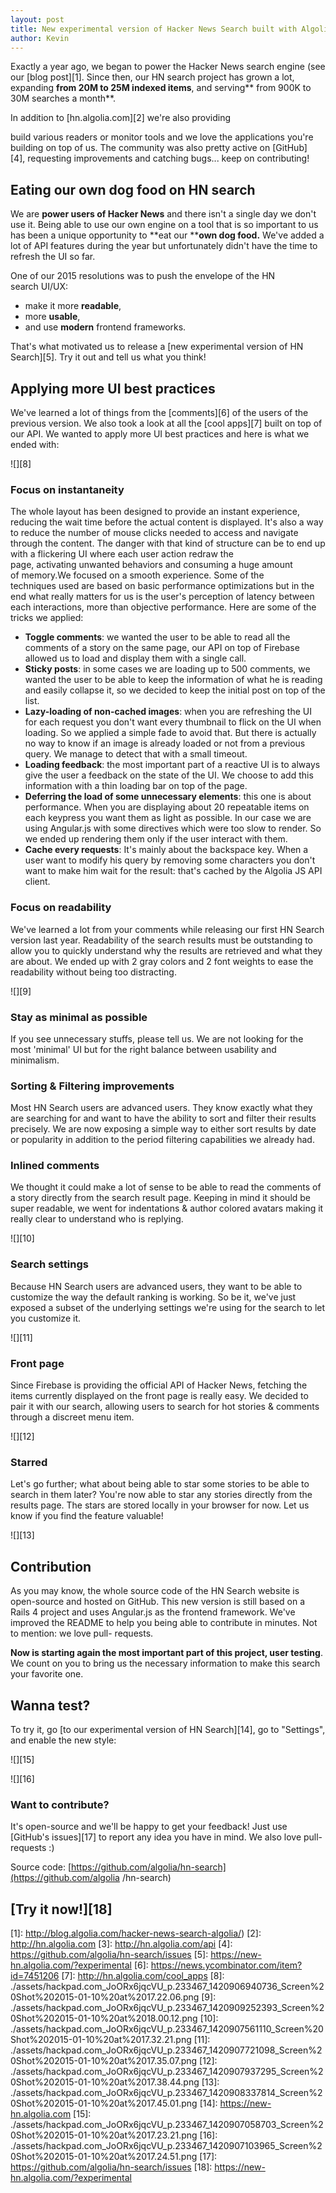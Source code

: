 ```yaml
---
layout: post
title: New experimental version of Hacker News Search built with Algolia
author: Kevin
---
```


Exactly a year ago, we began to power the Hacker News search engine (see our
[blog post][1]. Since then,
our HN search project has grown a lot, expanding **from 20M to 25M indexed
items**, and serving** from 900K to 30M searches a month**.

In addition to [hn.algolia.com][2] we're also providing

build various readers or monitor tools and we love the applications you're
building on top of us. The community was also pretty active on
[GitHub][4], requesting improvements
and catching bugs... keep on contributing!

## Eating our own dog food on HN search

We are **power users of Hacker News** and there isn't a single day we don't
use it. Being able to use our own engine on a tool that is so important to us
has been a unique opportunity to **eat our ****own dog food.** We've added a
lot of API features during the year but unfortunately didn't have the time to
refresh the UI so far.

One of our 2015 resolutions was to push the envelope of the HN search UI/UX:

  * make it more **readable**,
  * more **usable**,
  * and use **modern** frontend frameworks.

That's what motivated us to release a [new experimental version of HN
Search][5]. Try it out and tell us what
you think!

## Applying more UI best practices

We've learned a lot of things from the
[comments][6] of the users of the
previous version. We also took a look at all the [cool
apps][7] built on top of our API. We wanted to
apply more UI best practices and here is what we ended with:

![][8]

### Focus on instantaneity

The whole layout has been designed to provide an instant experience, reducing
the wait time before the actual content is displayed. It's also a way to
reduce the number of mouse clicks needed to access and navigate through the
content. The danger with that kind of structure can be to end up with a
flickering UI where each user action redraw the page, activating unwanted
behaviors and consuming a huge amount of memory.We focused on a smooth
experience. Some of the techniques used are based on basic performance
optimizations but in the end what really matters for us is the user's
perception of latency between each interactions, more than objective
performance. Here are some of the tricks we applied:

  * **Toggle comments**: we wanted the user to be able to read all the comments of a story on the same page, our API on top of Firebase allowed us to load and display them with a single call.
  * **Sticky posts**: in some cases we are loading up to 500 comments, we wanted the user to be able to keep the information of what he is reading and easily collapse it, so we decided to keep the initial post on top of the list.
  * **Lazy-loading of non-cached images**: when you are refreshing the UI for each request you don't want every thumbnail to flick on the UI when loading. So we applied a simple fade to avoid that. But there is actually no way to know if an image is already loaded or not from a previous query. We manage to detect that with a small timeout.
  * **Loading feedback**: the most important part of a reactive UI is to always give the user a feedback on the state of the UI. We choose to add this information with a thin loading bar on top of the page.
  * **Deferring the load of some unnecessary elements**: this one is about performance. When you are displaying about 20 repeatable items on each keypress you want them as light as possible. In our case we are using Angular.js with some directives which were too slow to render. So we ended up rendering them only if the user interact with them.
  * **Cache every requests**: It's mainly about the backspace key. When a user want to modify his query by removing some characters you don't want to make him wait for the result: that's cached by the Algolia JS API client.

### Focus on readability

We've learned a lot from your comments while releasing our first HN Search
version last year. Readability of the search results must be outstanding to
allow you to quickly understand why the results are retrieved and what they
are about. We ended up with 2 gray colors and 2 font weights to ease the
readability without being too distracting.

![][9]

### Stay as minimal as possible

If you see unnecessary stuffs, please tell us. We are not looking for the most
'minimal' UI but for the right balance between usability and minimalism.

### Sorting & Filtering improvements

Most HN Search users are advanced users. They know exactly what they are
searching for and want to have the ability to sort and filter their results
precisely. We are now exposing a simple way to either sort results by date or
popularity in addition to the period filtering capabilities we already had.

### Inlined comments

We thought it could make a lot of sense to be able to read the comments of a
story directly from the search result page. Keeping in mind it should be super
readable, we went for indentations & author colored avatars making it really
clear to understand who is replying.

![][10]

### Search settings

Because HN Search users are advanced users, they want to be able to customize
the way the default ranking is working. So be it, we've just exposed a subset
of the underlying settings we're using for the search to let you customize it.

![][11]

### Front page

Since Firebase is providing the official API of Hacker News, fetching the
items currently displayed on the front page is really easy. We decided to pair
it with our search, allowing users to search for hot stories & comments
through a discreet menu item.

![][12]

### Starred

Let's go further; what about being able to star some stories to be able to
search in them later? You're now able to star any stories directly from the
results page. The stars are stored locally in your browser for now. Let us
know if you find the feature valuable!

![][13]

## Contribution

As you may know, the whole source code of the HN Search website is open-source
and hosted on GitHub. This new version is still based on a Rails 4 project and
uses Angular.js as the frontend framework. We've improved the README to help
you being able to contribute in minutes. Not to mention: we love pull-
requests.

**Now is starting again the most important part of this project, user testing**. We count on you to bring us the necessary information to make this search your favorite one.

## Wanna test?

To try it, go [to our experimental version of HN Search][14], go to "Settings", and enable the new style:

![][15]

![][16]

### Want to contribute?

It's open-source and we'll be happy to get your feedback! Just use [GitHub's
issues][17] to report any idea you
have in mind. We also love pull-requests :)

Source code: [https://github.com/algolia/hn-search](https://github.com/algolia
/hn-search)

## [Try it now!][18]


[1]: http://blog.algolia.com/hacker-news-search-algolia/)
[2]: http://hn.algolia.com
[3]: http://hn.algolia.com/api
[4]: https://github.com/algolia/hn-search/issues
[5]: https://new-hn.algolia.com/?experimental
[6]: https://news.ycombinator.com/item?id=7451206
[7]: http://hn.algolia.com/cool_apps
[8]: ./assets/hackpad.com_JoORx6jqcVU_p.233467_1420906940736_Screen%20Shot%202015-01-10%20at%2017.22.06.png
[9]:  ./assets/hackpad.com_JoORx6jqcVU_p.233467_1420909252393_Screen%20Shot%202015-01-10%20at%2018.00.12.png
[10]: ./assets/hackpad.com_JoORx6jqcVU_p.233467_1420907561110_Screen%20Shot%202015-01-10%20at%2017.32.21.png
[11]: ./assets/hackpad.com_JoORx6jqcVU_p.233467_1420907721098_Screen%20Shot%202015-01-10%20at%2017.35.07.png
[12]: ./assets/hackpad.com_JoORx6jqcVU_p.233467_1420907937295_Screen%20Shot%202015-01-10%20at%2017.38.44.png
[13]: ./assets/hackpad.com_JoORx6jqcVU_p.233467_1420908337814_Screen%20Shot%202015-01-10%20at%2017.45.01.png
[14]: https://new-hn.algolia.com
[15]: ./assets/hackpad.com_JoORx6jqcVU_p.233467_1420907058703_Screen%20Shot%202015-01-10%20at%2017.23.21.png
[16]: ./assets/hackpad.com_JoORx6jqcVU_p.233467_1420907103965_Screen%20Shot%202015-01-10%20at%2017.24.51.png
[17]: https://github.com/algolia/hn-search/issues
[18]: https://new-hn.algolia.com/?experimental
